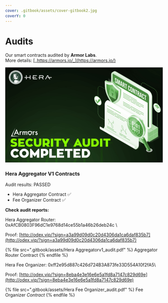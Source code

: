 ```yaml
---
cover: .gitbook/assets/cover-gitbook2.jpg
coverY: 0
---
```


# Audits

Our smart contracts audited by **Armor Labs**.\
More details: [_https://armors.io/_](https://armors.io/)

![](.gitbook/assets/audit.jpg)



### Hera Aggregator V1 Contracts

Audit results: PASSED

* Hera Aggregator Contract ✅
* Fee Organizer Contract ✅

**Check audit reports:**

Hera Aggregator Router: 0xAfCB0803F96dC1e9768d14ce55b1a46b26deb24c
\

Proof: [http://odex.vip/?sign=a3a99d09d0c20d4306da1ca6daf835b7](http://odex.vip/?sign=a3a99d09d0c20d4306da1ca6daf835b7)

{% file src=".gitbook/assets/Hera Aggregatorv1_audit.pdf" %}
Aggregator Router Contract
{% endfile %}

Hera Fee Organizer: 0xff2e95d887c426d724B3A873fe33D554A10f2fA5\

Proof: [http://odex.vip/?sign=8eba4e3e16e6e5a1fd8a7147c829d69e](http://odex.vip/?sign=8eba4e3e16e6e5a1fd8a7147c829d69e)

{% file src=".gitbook/assets/Hera Fee Organizer_audit.pdf" %}
Fee Organizer _Contract_
{% endfile %}
